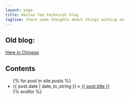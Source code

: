 ```yaml
---
layout: page
title: Haitao Yao technical blog
tagline: share some thoughts about things working on
---
```


## Old blog:
[Here in Chinese](http://blog.csdn.net/aliveTime)

## Contents
<section id="article">
  <ul>
    {% for post in site.posts %}
      <li><time datetime="{{ post.date | date: "%Y-%m-%d" }}">{{ post.date | date_to_string }}</time> &raquo; <a href="{{ post.url }}">{{ post.title }}</a></li>
    {% endfor %}
  </ul>
</section>
